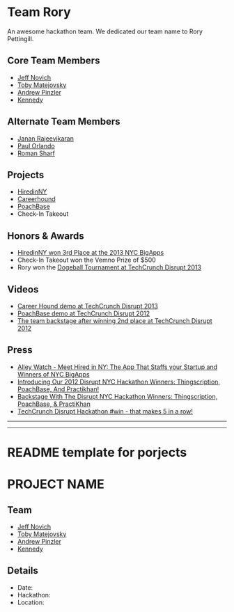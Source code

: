 # Team Rory
An awesome hackathon team. We dedicated our team name to Rory Pettingill.

## Core Team Members
* [Jeff Novich](https://twitter.com/jeffnovich)
* [Toby Matejovsky](https://twitter.com/tobym)
* [Andrew Pinzler](https://twitter.com/pinzler)
* [Kennedy](https://twitter.com/kennedysgarage)

## Alternate Team Members
* [Janan Rajeevikaran](https://twitter.com/JananR)
* [Paul Orlando](https://twitter.com/porlando)
* [Roman Sharf](https://twitter.com/pencilking2002)

## Projects
* [HiredinNY](https://github.com/teamrory/hiredinny.com)
* [Careerhound](https://github.com/teamrory/careerhound)
* [PoachBase](https://github.com/teamrory/poachbase)
* Check-In Takeout

## Honors & Awards
* [HiredinNY won 3rd Place at the 2013 NYC BigApps](http://www.mikebloomberg.com/index.cfm?objectid=64301AA0-C29C-7CA2-F609C88A4873FD53)
* Check-In Takeout won the Vemno Prize of $500
* Rory won the [Dogeball Tournament at TechCrunch Disrupt 2013](http://on.aol.com/video/disrupt-ny-2013-midnight-madness-517760086)

## Videos
* [Career Hound demo at TechCrunch Disrupt 2013](http://www.youtube.com/watch?v=ZyCO4jckA_U)
* [PoachBase demo at TechCrunch Disrupt 2012](http://www.youtube.com/watch?v=dKhBwHX96-Q)
* [The team backstage after winning 2nd place at TechCrunch Disrupt 2012](http://on.aol.com/video/poachbase-517373352)

## Press
* [Alley Watch - Meet Hired in NY: The App That Staffs your Startup and Winners of NYC BigApps](http://www.alleywatch.com/2013/07/meet-hired-in-ny-winners-of-the-nyc-bigapps-competition)
* [Introducing Our 2012 Disrupt NYC Hackathon Winners: Thingscription, PoachBase, And Practikhan!](http://techcrunch.com/2012/05/20/introducing-our-2012-disrupt-nyc-hackathon-winners-thingscription-poachbase-and-practikhan/)
* [Backstage With The Disrupt NYC Hackathon Winners: Thingscription, PoachBase, & PractiKhan](http://techcrunch.com/2012/05/20/backstage-with-the-disrupt-nyc-hackathon-winners-thingscription-poachbase-practikhan/)
* [TechCrunch Disrupt Hackathon #win - that makes 5 in a row!](http://planetjeffro.com/post/23607666826/techcrunch-disrupt-hackathon-win-that-makes-5-in-a)

<hr/>
<hr/>

# README template for porjects

# PROJECT NAME

## Team
* [Jeff Novich](https://twitter.com/jeffnovich)
* [Toby Matejovsky](https://twitter.com/tobym)
* [Andrew Pinzler](https://twitter.com/pinzler)
* [Kennedy](https://twitter.com/kennedysgarage)

## Details
* Date: 
* Hackathon:
* Location: 
